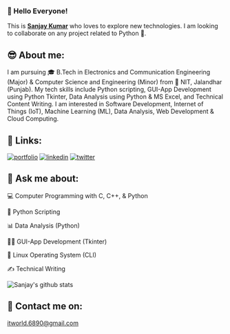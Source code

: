 ### 👋 Hello Everyone!
<p>This is <a href="https://sites.google.com/nitj.ac.in/sanjay-kumar"><b>Sanjay Kumar</b></a> who loves to explore new technologies. I am looking to collaborate on any project related to Python 🐍.</p>
  
## 😎 About me:
I am pursuing 🎓 B.Tech in Electronics and Communication Engineering (Major) & Computer Science and Engineering (Minor) from 🏫 NIT, Jalandhar (Punjab). My tech skills include Python scripting, GUI-App Development using Python Tkinter, Data Analysis using Python & MS Excel, and Technical Content Writing. I am interested in Software Development, Internet of Things (IoT), Machine Learning (ML), Data Analysis, Web Development & Cloud Computing.


## 🔗 Links:
[![portfolio](https://img.shields.io/badge/my_portfolio-000?style=for-the-badge&logo=ko-fi&logoColor=white)](https://sites.google.com/nitj.ac.in/sanjay-kumar)
[![linkedin](https://img.shields.io/badge/linkedin-0A66C2?style=for-the-badge&logo=linkedin&logoColor=white)](https://www.linkedin.com/in/sanjaykumar086/)
[![twitter](https://img.shields.io/badge/twitter-1DA1F2?style=for-the-badge&logo=twitter&logoColor=white)](https://twitter.com/Sanjay6890/)

## 💬 Ask me about:
<p>💻 Computer Programming with C, C++, & Python</p>
<p>🐍 Python Scripting</p>
<p>📊 Data Analysis (Python)</p>
<p>👨‍💻 GUI-App Development (Tkinter)</p>
<p>🐧 Linux Operating System (CLI)</p>
<p>✍ Technical Writing</p>


![Sanjay's github stats](https://github-readme-stats.vercel.app/api?username=sanju6890&show_icons=true&theme=radical)

## 📧 Contact me on:
<p><a href="mailto:itworld.6890@gmail.com"> itworld.6890@gmail.com</a><p>
